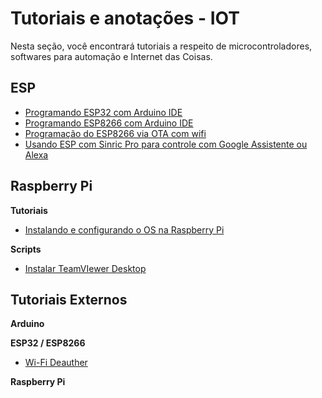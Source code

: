 # Tutoriais e anotações - IOT

Nesta seção, você encontrará tutoriais a respeito de microcontroladores, softwares para automação e Internet das Coisas.

## ESP

- [Programando ESP32 com Arduino IDE](https://github.com/williampilger/tutoriais/blob/master/iot/esp/programando_ESP32_com_Arduino_IDE.md)
- [Programando ESP8266 com Arduino IDE](https://github.com/williampilger/tutoriais/blob/master/iot/esp/programando_ESP8266_com_Arduino_IDE.md)
- [Programação do ESP8266 via OTA com wifi](https://github.com/williampilger/tutoriais/blob/master/iot/esp/programa%C3%A7%C3%A3o_do_ESP8266_via_OTA.md)
- [Usando ESP com Sinric Pro para controle com Google Assistente ou Alexa](https://github.com/williampilger/tutoriais/blob/master/iot/esp/eps_com_sinric.md)



## Raspberry Pi

**Tutoriais**

- [Instalando e configurando o OS na Raspberry Pi](https://github.com/williampilger/iot/blob/main/raspberrypi/instalando_e_configurando_os_raspberrypi.md)

**Scripts**

- [Instalar TeamVIewer Desktop](https://github.com/williampilger/iot/raw/main/raspberrypi/scripts/install_teamviewer.sh)



## Tutoriais Externos

**Arduino**

**ESP32 / ESP8266**

- [Wi-Fi Deauther](https://github.com/spacehuhntech/esp8266_deauther/wiki/Installation)

**Raspberry Pi**

